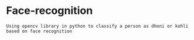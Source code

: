 # Face-recognition
    Using opencv library in python to classify a person as dhoni or kohli based on face recognition
